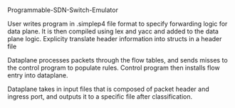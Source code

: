 # 
Programmable-SDN-Switch-Emulator

User writes program in .simplep4 file format to specify forwarding logic for data plane. It is then compiled using lex and yacc and added to the data plane logic. Explicity translate header information into structs in a header file

Dataplane processes packets through the flow tables, and sends misses to the control program to populate rules. Control program then installs flow entry into dataplane. 

Dataplane takes in input files that is composed of packet header and ingress port, and outputs it to a specific file after classification. 


